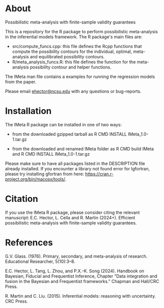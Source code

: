 # About
Possibilistic meta-analysis with finite-sample validity guarantees

This is a repository for the R package to perform possibilistic meta-analysis in the inferential models framework. The R package's main files are:

- src/compute_funcs.cpp: this file defines the Rcpp functions that compute the possibility contours for the individual, optimal, meta-analysis and equilibrated possibility contours.
- R/meta_analysis_funcs.R: this file defines the function for the meta-analysis possibility contour and helper functions.

The IMeta man file contains a examples for running the regression models from the paper.

Please email ehector@ncsu.edu with any questions or bug-reports.

# Installation

The IMeta R package can be installed in one of two ways:

- from the downloaded gzipped tarball as R CMD INSTALL IMeta_1.0-1.tar.gz

- from the downloaded and renamed IMeta folder as R CMD build IMeta and R CMD INSTALL IMeta_1.0-1.tar.gz

Please make sure to have all packages listed in the DESCRIPTION file already installed. If you encounter a library not found error for lgfortran, please try installing gfortran from here: https://cran.r-project.org/bin/macosx/tools/.

# Citation

If you use the IMeta R package, please consider citing the relevant manuscript: E.C. Hector, L. Cella and R. Martin (2024+). Efficient possibilistic meta-analysis with finite-sample validity guarantees.

# References

G.V. Glass. (1976). Primary, secondary, and meta-analysis of research. Educational Researcher, 5(10):3–8.

E.C. Hector, L. Tang, L. Zhou, and P.X.-K. Song (2024). Handbook on Bayesian, Fiducial and Frequentist Inference, Chapter "Data integration and fusion in the Bayesian and Frequentist frameworks." Chapman and Hall/CRC Press.

R. Martin and C. Liu. (2015). Inferential models: reasoning with uncertainty. CRC Press.
